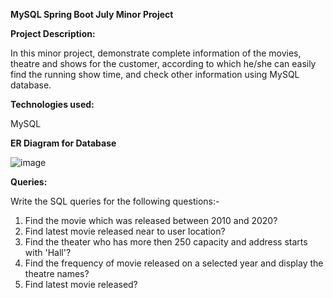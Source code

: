 
**MySQL Spring Boot July Minor Project**

**Project Description:**

In this minor project, demonstrate complete information of the movies, theatre and shows for the customer, according to which he/she can easily find the running show time, and check other information using MySQL database.

**Technologies used:**

MySQL

**ER Diagram for Database**

![image](https://user-images.githubusercontent.com/97729617/226106767-45f2024a-5a61-4cb8-9e54-d7a5d552a197.png)

**Queries:**

Write the SQL queries for the following questions:-
1.	Find the movie which was released between 2010 and 2020?
2.	Find latest movie released near to user location?
3.	Find the theater who has more then 250 capacity and address starts with 'Hall'?
4.	Find the frequency of movie released on a selected year and display the theatre names?
5.	Find latest movie released?

